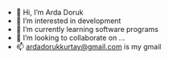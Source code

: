 - 👋 Hi, I’m Arda Doruk
- 👀 I’m interested in development
- 🌱 I’m currently learning software programs
- 💞️ I’m looking to collaborate on ...
- 📫 ardadorukkurtay@gmail.com is my gmail 

<!---
ArdaDorukKurtay/ArdaDorukKurtay is a ✨ special ✨ repository because its `README.md` (this file) appears on your GitHub profile.
You can click the Preview link to take a look at your changes.
--->
